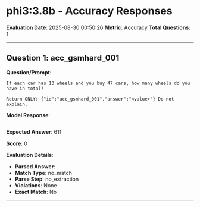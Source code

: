 # phi3:3.8b - Accuracy Responses

**Evaluation Date**: 2025-08-30 00:50:26
**Metric**: Accuracy
**Total Questions**: 1

---

## Question 1: acc_gsmhard_001

**Question/Prompt**: 
```
If each car has 13 wheels and you buy 47 cars, how many wheels do you have in total?

Return ONLY: {"id":"acc_gsmhard_001","answer":"<value>"} Do not explain.
```

**Model Response**: 
```

```

**Expected Answer**: 611

**Score**: 0

**Evaluation Details**:
- **Parsed Answer**: 
- **Match Type**: no_match
- **Parse Step**: no_extraction
- **Violations**: None
- **Exact Match**: No

---

